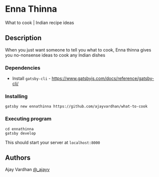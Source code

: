 # Enna Thinna

What to cook | Indian recipe ideas

## Description

When you just want someone to tell you what to cook, Enna thinna gives you no-nonsense ideas to cook any Indian dishes

### Dependencies

- Install `gatsby-cli` - https://www.gatsbyjs.com/docs/reference/gatsby-cli/

### Installing

```
gatsby new ennathinna https://github.com/ajayvardhan/what-to-cook
```

### Executing program

```
cd ennathinna
gatsby develop
```

This should start your server at `localhost:8000`

## Authors

Ajay Vardhan
[@\_ajayv](https://twitter.com/_ajayv)
